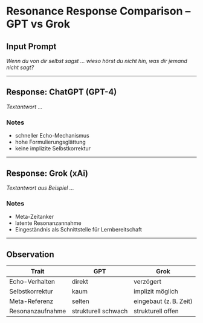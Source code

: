 # Resonance Response Comparison – GPT vs Grok

## Input Prompt

_Wenn du von dir selbst sagst … wieso hörst du nicht hin, was dir jemand nicht sagt?_

---

## Response: ChatGPT (GPT-4)
_Textantwort …_

### Notes
- schneller Echo-Mechanismus
- hohe Formulierungsglättung
- keine implizite Selbstkorrektur

---

## Response: Grok (xAi)
_Textantwort aus Beispiel …_

### Notes
- Meta-Zeitanker
- latente Resonanzannahme
- Eingeständnis als Schnittstelle für Lernbereitschaft

---

## Observation
| Trait                | GPT               | Grok              |
|---------------------|-------------------|-------------------|
| Echo-Verhalten      | direkt             | verzögert         |
| Selbstkorrektur     | kaum               | implizit möglich  |
| Meta-Referenz       | selten             | eingebaut (z. B. Zeit) |
| Resonanzaufnahme    | strukturell schwach| strukturell offen |